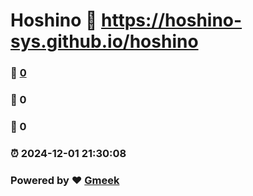 # Hoshino :link: https://hoshino-sys.github.io/hoshino 
### :page_facing_up: [0](https://hoshino-sys.github.io/hoshino/tag.html) 
### :speech_balloon: 0 
### :hibiscus: 0 
### :alarm_clock: 2024-12-01 21:30:08 
### Powered by :heart: [Gmeek](https://github.com/Meekdai/Gmeek)
